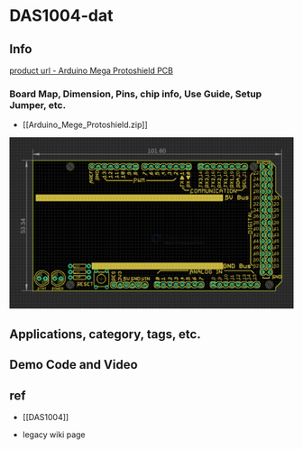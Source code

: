 
# DAS1004-dat

## Info

[product url - Arduino Mega Protoshield PCB](https://www.electrodragon.com/product/arduino-mega-protoshield-pcb/)

### Board Map, Dimension, Pins, chip info, Use Guide, Setup Jumper, etc.

- [[Arduino_Mege_Protoshield.zip]]

![](2025-06-12-16-40-48.png)

## Applications, category, tags, etc. 

## Demo Code and Video



## ref 

- [[DAS1004]] 

- legacy wiki page 



